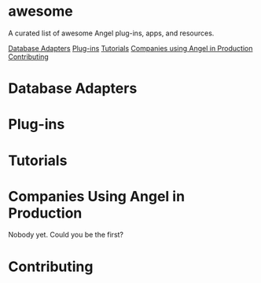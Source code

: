 # awesome
A curated list of awesome Angel plug-ins, apps, and resources.

[Database Adapters](#database-adapters)
[Plug-ins](#plug-ins)
[Tutorials](#tutorials)
[Companies using Angel in Production](#companies-using-angel-in-production)
[Contributing](#contributing)

# Database Adapters

# Plug-ins

# Tutorials

# Companies Using Angel in Production
Nobody yet. Could you be the first?

# Contributing
